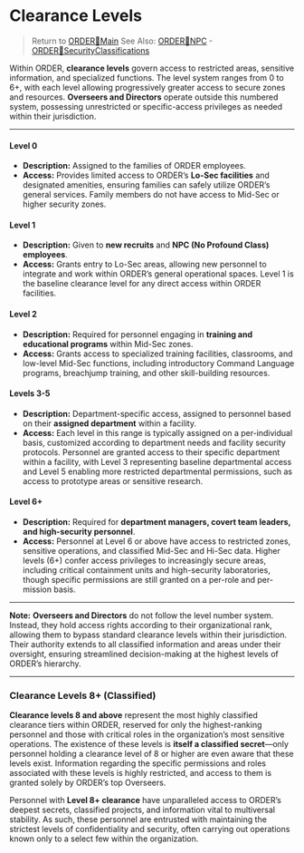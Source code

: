 # Clearance Levels

> Return to [ORDER🔻Main](ORDER🔻Main.md)
> See Also: [ORDER🔻NPC](ORDER🔻NPC.md) - [ORDER🔻SecurityClassifications](ORDER🔻SecurityClassifications.md)

Within ORDER, **clearance levels** govern access to restricted areas, sensitive information, and specialized functions. The level system ranges from 0 to 6+, with each level allowing progressively greater access to secure zones and resources. **Overseers and Directors** operate outside this numbered system, possessing unrestricted or specific-access privileges as needed within their jurisdiction.

---

#### **Level 0**

- **Description:** Assigned to the families of ORDER employees.
- **Access:** Provides limited access to ORDER’s **Lo-Sec facilities** and designated amenities, ensuring families can safely utilize ORDER’s general services. Family members do not have access to Mid-Sec or higher security zones.

#### **Level 1**

- **Description:** Given to **new recruits** and **NPC (No Profound Class) employees**.
- **Access:** Grants entry to Lo-Sec areas, allowing new personnel to integrate and work within ORDER’s general operational spaces. Level 1 is the baseline clearance level for any direct access within ORDER facilities.

#### **Level 2**

- **Description:** Required for personnel engaging in **training and educational programs** within Mid-Sec zones.
- **Access:** Grants access to specialized training facilities, classrooms, and low-level Mid-Sec functions, including introductory Command Language programs, breachjump training, and other skill-building resources.

#### **Levels 3-5**

- **Description:** Department-specific access, assigned to personnel based on their **assigned department** within a facility.
- **Access:** Each level in this range is typically assigned on a per-individual basis, customized according to department needs and facility security protocols. Personnel are granted access to their specific department within a facility, with Level 3 representing baseline departmental access and Level 5 enabling more restricted departmental permissions, such as access to prototype areas or sensitive research.

#### **Level 6+**

- **Description:** Required for **department managers, covert team leaders, and high-security personnel**.
- **Access:** Personnel at Level 6 or above have access to restricted zones, sensitive operations, and classified Mid-Sec and Hi-Sec data. Higher levels (6+) confer access privileges to increasingly secure areas, including critical containment units and high-security laboratories, though specific permissions are still granted on a per-role and per-mission basis.

---

**Note:** **Overseers and Directors** do not follow the level number system. Instead, they hold access rights according to their organizational rank, allowing them to bypass standard clearance levels within their jurisdiction. Their authority extends to all classified information and areas under their oversight, ensuring streamlined decision-making at the highest levels of ORDER’s hierarchy.

---

### Clearance Levels 8+ (Classified)

**Clearance levels 8 and above** represent the most highly classified clearance tiers within ORDER, reserved for only the highest-ranking personnel and those with critical roles in the organization’s most sensitive operations. The existence of these levels is **itself a classified secret**—only personnel holding a clearance level of 8 or higher are even aware that these levels exist. Information regarding the specific permissions and roles associated with these levels is highly restricted, and access to them is granted solely by ORDER’s top Overseers.

Personnel with **Level 8+ clearance** have unparalleled access to ORDER’s deepest secrets, classified projects, and information vital to multiversal stability. As such, these personnel are entrusted with maintaining the strictest levels of confidentiality and security, often carrying out operations known only to a select few within the organization.